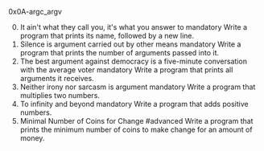 0x0A-argc_argv

0. It ain't what they call you, it's what you answer to
mandatory
Write a program that prints its name, followed by a new line.
1. Silence is argument carried out by other means
mandatory
Write a program that prints the number of arguments passed into it.
2. The best argument against democracy is a five-minute conversation with the average voter
mandatory
Write a program that prints all arguments it receives.
3. Neither irony nor sarcasm is argument
mandatory
Write a program that multiplies two numbers.
4. To infinity and beyond
mandatory
Write a program that adds positive numbers.
5. Minimal Number of Coins for Change
#advanced
Write a program that prints the minimum number of coins to make change for an amount of money.
